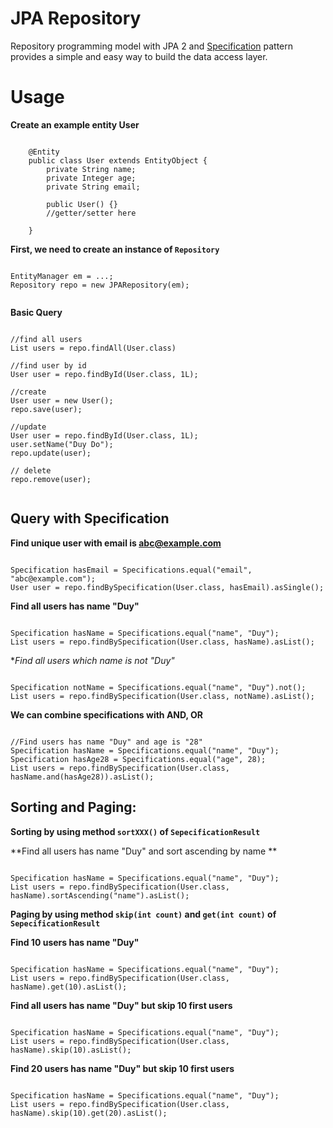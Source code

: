 JPA Repository
==============

Repository programming model with JPA 2 and [Specification](http://en.wikipedia.org/wiki/Specification_pattern) pattern provides a simple and easy way to build the data access layer.

Usage
=====

**Create an example entity User**

<pre><code>
    @Entity
    public class User extends EntityObject<Long> {
    	private String name;
    	private Integer age;
    	private String email;
    
    	public User() {}
        //getter/setter here
    
    }
</code></pre>

**First, we need to create an instance of <code>Repository</code>**
<pre><code>
EntityManager em = ...;
Repository repo = new JPARepository(em);

</code></pre>

**Basic Query**

<pre><code>
//find all users
List<User> users = repo.findAll(User.class)

//find user by id
User user = repo.findById(User.class, 1L);

//create
User user = new User();
repo.save(user);

//update
User user = repo.findById(User.class, 1L);
user.setName("Duy Do");
repo.update(user);

// delete
repo.remove(user);

</code></pre>

Query with Specification
------------------------
**Find unique user with email is abc@example.com**
<pre><code>
Specification<User> hasEmail = Specifications.equal("email", "abc@example.com");
User user = repo.findBySpecification(User.class, hasEmail).asSingle();
</code></pre>

**Find all users has name "Duy"**
<pre><code>
Specification<User> hasName = Specifications.equal("name", "Duy");
List<User> users = repo.findBySpecification(User.class, hasName).asList();
</code></pre>

**Find all users which name is not "Duy"*
<pre><code>
Specification<User> notName = Specifications.equal("name", "Duy").not();
List<User> users = repo.findBySpecification(User.class, notName).asList();
</code></pre>

**We can combine specifications with AND, OR**
<pre><code>
//Find users has name "Duy" and age is "28"
Specification<User> hasName = Specifications.equal("name", "Duy");
Specification<User> hasAge28 = Specifications.equal("age", 28);
List<User> users = repo.findBySpecification(User.class, hasName.and(hasAge28)).asList();
</code></pre>

Sorting and Paging:
------------------

**Sorting by using method <code>sortXXX()</code> of <code>SepecificationResult</code>**

**Find all users has name "Duy" and sort ascending by name **
<pre><code>
Specification<User> hasName = Specifications.equal("name", "Duy");
List<User> users = repo.findBySpecification(User.class, hasName).sortAscending("name").asList();
</code></pre>

**Paging by using method <code>skip(int count)</code> and <code>get(int count)</code> of <code>SepecificationResult</code>**

**Find 10 users has name "Duy"**
<pre><code>
Specification<User> hasName = Specifications.equal("name", "Duy");
List<User> users = repo.findBySpecification(User.class, hasName).get(10).asList();
</code></pre>

**Find all users has name "Duy" but skip 10 first users**
<pre><code>
Specification<User> hasName = Specifications.equal("name", "Duy");
List<User> users = repo.findBySpecification(User.class, hasName).skip(10).asList();
</code></pre>

**Find 20 users has name "Duy" but skip 10 first users**
<pre><code>
Specification<User> hasName = Specifications.equal("name", "Duy");
List<User> users = repo.findBySpecification(User.class, hasName).skip(10).get(20).asList();
</code></pre>
